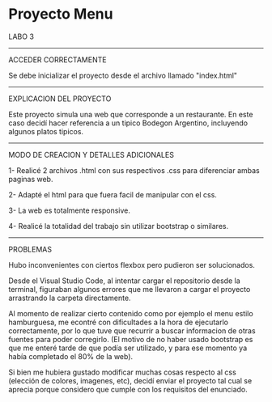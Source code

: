 # Proyecto Menu

LABO 3

------------------------------------------------

ACCEDER CORRECTAMENTE

Se debe inicializar el proyecto desde el archivo llamado "index.html"

------------------------------------------------

EXPLICACION DEL PROYECTO

Este proyecto simula una web que corresponde a un restaurante. En este caso
decidí hacer referencia a un tipico Bodegon Argentino, incluyendo algunos platos
tipicos. 

------------------------------------------------

MODO DE CREACION Y DETALLES ADICIONALES

1- Realicé 2 archivos .html con sus respectivos .css para diferenciar ambas paginas web.

2- Adapté el html para que fuera facil de manipular con el css.

3- La web es totalmente responsive.

4- Realicé la totalidad del trabajo sin utilizar bootstrap o similares.

-------------------------------------------------

PROBLEMAS

  Hubo inconvenientes con ciertos flexbox pero pudieron ser solucionados. 
  
  Desde el Visual Studio Code, al intentar cargar el repositorio desde la terminal, figuraban algunos errores que me llevaron a
  cargar el proyecto arrastrando la carpeta directamente.
  
  Al momento de realizar cierto contenido como por ejemplo el menu estilo hamburguesa, me econtré con dificultades a la hora de
  ejecutarlo correctamente, por lo que tuve que recurrir a buscar informacion de otras fuentes para poder corregirlo. (El motivo
  de no haber usado bootstrap es que me enteré tarde de que podía ser utilizado, y para ese momento ya había completado el 80% de la web).

 Si bien me hubiera gustado modificar muchas cosas respecto al css (elección de colores, imagenes, etc), decidí enviar el proyecto tal cual
 se aprecia porque considero que cumple con los requisitos del enunciado.
